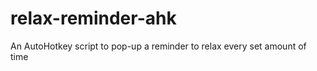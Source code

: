 relax-reminder-ahk
==================

An AutoHotkey script to pop-up a reminder to relax every set amount of time
